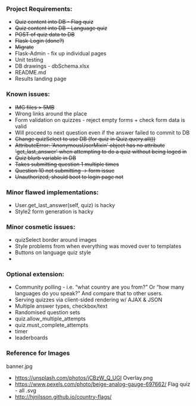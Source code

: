 ### Project Requirements:
* <del>Quiz content into DB - Flag quiz
* <del>Quiz content into DB - Language quiz
* <del>POST of quiz data to DB
* <del>Flask-Login (done?)
* <del>Migrate
* Flask-Admin - fix up individual pages
* Unit testing
* DB drawings - dbSchema.xlsx
* README.md
* Results landing page

### Known issues:
* <del>IMG files > 5MB
* Wrong links around the place
* Form validation on quizzes - reject empty forms + check form data is valid
* Will proceed to next question even if the answer failed to commit to DB
* <del>Change quizSelect to use DB (for quiz in Quiz.query.all())
* <del>AttributeError: 'AnonymousUserMixin' object has no attribute 'get_last_answer' when attempting to do a quiz without being loged in
* <del>Quiz blurb variable in DB
* <del>Takes submitting question 1 multiple times
* <del>Question 10 not submitting -> form issue
* <del>Unauthorized, should boot to login page not

### Minor flawed implementations:
* User.get_last_answer(self, quiz) is hacky
* Style2 form generation is hacky

### Minor cosmetic issues:
* quizSelect border around images
* Style problems from when everything was moved over to templates
* Buttons on language quiz style
* 

### Optional extension:
* Community polling - i.e. “what country are you from?” Or “how many languages do you speak?” And compare that to other users.
* Serving quizzes via client-sided rendering w/ AJAX & JSON
* Multiple answer types, checkbox/text
* Randomised question sets
* quiz.allow_multiple_attempts
* quiz.must_complete_attempts
* timer
* leaderboards

### Reference for Images
banner.jpg
- https://unsplash.com/photos/jCBzW_Q_UGI
Overlay.png
- https://www.pexels.com/photo/beige-analog-gauge-697662/
Flag quiz - all .svg
- http://hjnilsson.github.io/country-flags/